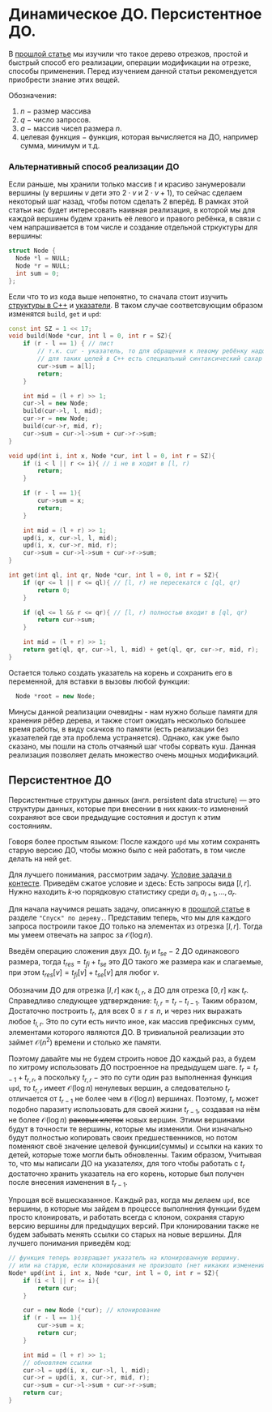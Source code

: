 # Динамическое ДО. Персистентное ДО.

В [прошлой статье](https://github.com/kolychestiy/olymp/tree/main/segment_tree "базовое дерево отрезков") мы изучили что такое дерево отрезков, простой и быстрый способ его реализации, операции модификации на отрезке, способы применения. Перед изучением данной статьи рекомендуется приобрести знание этих вещей. 

Обозначения: 
1. $n$ $-$ размер массива
2. $q$ $-$ число запросов.
3. $a$ $-$ массив чисел размера $n$.
4. целевая функция $-$ функция, которая вычисляется на ДО, например сумма, минимум и т.д.

### Альтернативный способ реализации ДО

Если раньше, мы хранили только массив $t$ и красиво занумеровали вершины (у вершины $v$ дети это $2 \cdot v$ и $2 \cdot v + 1$), то сейчас сделаем некоторый шаг назад, чтобы потом сделать 2 вперёд. В рамках этой статьи нас будет интересовать наивная реализация, в которой мы для каждой вершины будем хранить её левого и правого ребёнка, в связи с чем напрашивается в том числе и создание отдельной стркуктуры для вершины:

```cpp
struct Node {
  Node *l = NULL;
  Node *r = NULL;
  int sum = 0;
};
```

Если что то из кода выше непонятно, то сначала стоит изучить [структуры в C++](https://metanit.com/cpp/tutorial/5.8.php) и [указатели](https://metanit.com/cpp/tutorial/4.1.php). В таком случае соответсвующим образом изменятся `build`, `get` и `upd`:

```cpp
const int SZ = 1 << 17;
void build(Node *cur, int l = 0, int r = SZ){ 
    if (r - l == 1) { // лист
        // т.к. cur - указатель, то для обращения к левому ребёнку надо писать (*cur).sum
        // для таких целей в C++ есть специальный синтаксический сахар - cur->sum
        cur->sum = a[l];
        return;
    }

    int mid = (l + r) >> 1;
    cur->l = new Node; 
    build(cur->l, l, mid);
    cur->r = new Node;
    build(cur->r, mid, r);
    cur->sum = cur->l->sum + cur->r->sum;
}
```

```cpp
void upd(int i, int x, Node *cur, int l = 0, int r = SZ){
    if (i < l || r <= i){ // i не в ходит в [l, r)
        return;
    }

    if (r - l == 1){
        cur->sum = x;
        return;
    }

    int mid = (l + r) >> 1;
    upd(i, x, cur->l, l, mid);
    upd(i, x, cur->r, mid, r);
    cur->sum = cur->l->sum + cur->r->sum;
}
```

```cpp
int get(int ql, int qr, Node *cur, int l = 0, int r = SZ){
    if (qr <= l || r <= ql){ // [l, r) не пересекатся с [ql, qr)
        return 0;
    }

    if (ql <= l && r <= qr){ // [l, r) полностью входит в [ql, qr)
        return cur->sum;
    }

    int mid = (l + r) >> 1;
    return get(ql, qr, cur->l, l, mid) + get(ql, qr, cur->r, mid, r);
}
```

Остается только создать указатель на корень и сохранить его в переменной, для вставки в вызовы любой функции:

```cpp
  Node *root = new Node;
```

Минусы данной реализации очевидны - нам нужно больше памяти для хранения рёбер дерева, и также стоит ожидать несколько большее время работы, в виду скачков по памяти (есть реализации без указателей где эта проблема устраняется). Однако, как уже было сказано, мы пошли на столь отчаяный шаг чтобы сорвать куш. Данная реализация позволяет делать множество очень мощных модификаций.

## Персистентное ДО

Персистентные структуры данных (англ. persistent data structure) — это структуры данных, которые при внесении в них каких-то изменений сохраняют все свои предыдущие состояния и доступ к этим состояниям.

Говоря более простым языком: После каждого `upd` мы хотим сохранять старую версию ДО, чтобы можно было с ней работать, в том числе делать на ней `get`. 

Для лучшего понимания, рассмотрим задачу. [Условие задачи в контесте](https://codeforces.com/group/fgAhCx6Kz6/contest/506298/problem/A "based contest. task A"). Приведём сжатое условие и здесь: Есть запросы вида $[l, r]$. Нужно находить $k$-ю порядковую статистику среди $a_l, a_{l+1}, \ldots, a_r$.

Для начала научимся решать задачу, описанную в [прошлой статье](https://github.com/kolychestiy/olymp/tree/main/segment_tree "базовое дерево отрезков") в разделе `"Спуск" по дереву.`. Представим теперь, что мы для каждого запроса построили такое ДО только на элементах из отрезка $[l, r]$. Тогда мы умеем отвечать на запрос за $\mathcal{O}(\log n)$. 

Введём операцию сложения двух ДО. $t_{fi}$ и $t_{se}$ $-$ 2 ДО одинакового размера, тогда $t_{res} = t_{fi} + t_{se}$ это ДО такого же размера как и слагаемые, при этом $t_{res}[v] = t_{fi}[v] + t_{se}[v]$ для любог $v$.

Обозначим ДО для отрезка $[l, r]$ как $t_{l,r}$, а ДО для отрезка $[0, r]$ как $t_r$. Справедливо следующее удтверждение: $t_{l,r} = t_r - t_{l - 1}$. Таким образом, Достаточно построить $t_r$, для всех $0 \le r \le n$, и через них выражать любое $t_{l, r}$. Это по сути есть ничто иное, как массив префиксных сумм, элементами которого являются ДО. В тривиальной реализации это займет $\mathcal{O}(n^2)$ времени и столько же памяти.

Поэтому давайте мы не будем строить новое ДО каждый раз, а будем по хитрому использовать ДО построенное на предыдущем шаге. $t_r = t_{r-1} + t_{r,r}$, а поскольку $t_{r,r}$ $-$ это по сути один раз выполненная функция `upd`, то $t_{r,r}$ имеет $\mathcal{O}(\log n)$ ненулевых вершин, а следовательно $t_r$ отличается от $t_{r-1}$ не более чем в $\mathcal{O}(\log n)$ вершинах. Поэтому, $t_r$ может подобно паразиту использовать для своей жизни $t_{r-1}$, создавая на нём не более $\mathcal{O}(\log n)$ ~~раковых клеток~~ новых вершин. Этими вершинами будут в точности те вершины, которые мы изменили. Они изначально будут полностью копировать своих предшественников, но потом поменяют своё значение целевой функции(суммы) и ссылки на каких то детей, которые тоже могли быть обновленны. Таким образом, Учитывая то, что мы написали ДО на указателях, для того чтобы работать с $t_r$ достаточно хранить указатель на его корень, которые был получен после внесения изменения в $t_{r-1}$.

Упрощая всё вышесказанное. Каждый раз, когда мы делаем `upd`, все вершины, в которые мы зайдем в процессе выполнения функции будем просто клонировать, и работать всегда с клоном, сохраняя старую версию вершины для предыдущих версий. При клонировании также не будем забывать менять ссылки со старых на новые вершины. Для лучшего понимания приведём код:

```cpp
// функция теперь возвращает указатель на клонированную вершину.
// или на старую, если клонирования не произошло (нет никаких изменений в вершине)
Node* upd(int i, int x, Node *cur, int l = 0, int r = SZ){
    if (i < l || r <= i){
        return cur;
    }

    cur = new Node (*cur); // клонирование
    if (r - l == 1){
        cur->sum = x;
        return cur;
    }

    int mid = (l + r) >> 1;
    // обновляем ссылки
    cur->l = upd(i, x, cur->l, l, mid);
    cur->r = upd(i, x, cur->r, mid, r);
    cur->sum = cur->l->sum + cur->r->sum;
    return cur;
}
```
